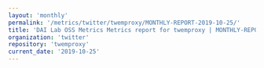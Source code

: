 ```yaml
---
layout: 'monthly'
permalink: '/metrics/twitter/twemproxy/MONTHLY-REPORT-2019-10-25/'
title: 'DAI Lab OSS Metrics Metrics report for twemproxy | MONTHLY-REPORT-2019-10-25'
organization: 'twitter'
repository: 'twemproxy'
current_date: '2019-10-25'
---
```

